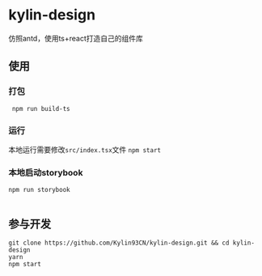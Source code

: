 # kylin-design
仿照antd，使用ts+react打造自己的组件库
## 使用
### 打包
` npm run build-ts`
### 运行
本地运行需要修改`src/index.tsx`文件
`npm start`

### 本地启动storybook
`npm run storybook`



```javascript

```

## 参与开发
```shell
git clone https://github.com/Kylin93CN/kylin-design.git && cd kylin-design
yarn
npm start
```